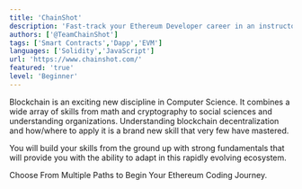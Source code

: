 ```yaml
---
title: 'ChainShot'
description: 'Fast-track your Ethereum Developer career in an instructor-led and challenging bootcamp focused on discussion and application!'
authors: ['@TeamChainShot']
tags: ['Smart Contracts','Dapp','EVM']
languages: ['Solidity','JavaScript']
url: 'https://www.chainshot.com/'
featured: 'true'
level: 'Beginner'
---
```


Blockchain is an exciting new discipline in Computer Science. It combines a wide array of skills from math and cryptography to social sciences and understanding organizations. Understanding blockchain decentralization and how/where to apply it is a brand new skill that very few have mastered.

You will build your skills from the ground up with strong fundamentals that will provide you with the ability to adapt in this rapidly evolving ecosystem.

Choose From Multiple Paths to Begin Your Ethereum Coding Journey.